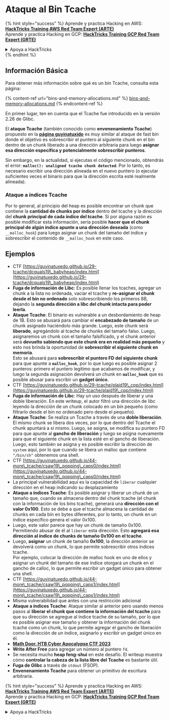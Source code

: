 # Ataque al Bin Tcache

{% hint style="success" %}
Aprende y practica Hacking en AWS:<img src="/.gitbook/assets/arte.png" alt="" data-size="line">[**HackTricks Training AWS Red Team Expert (ARTE)**](https://training.hacktricks.xyz/courses/arte)<img src="/.gitbook/assets/arte.png" alt="" data-size="line">\
Aprende y practica Hacking en GCP: <img src="/.gitbook/assets/grte.png" alt="" data-size="line">[**HackTricks Training GCP Red Team Expert (GRTE)**<img src="/.gitbook/assets/grte.png" alt="" data-size="line">](https://training.hacktricks.xyz/courses/grte)

<details>

<summary>Apoya a HackTricks</summary>

* ¡Revisa los [**planes de suscripción**](https://github.com/sponsors/carlospolop)!
* **Únete al** 💬 [**grupo de Discord**](https://discord.gg/hRep4RUj7f) o al [**grupo de telegram**](https://t.me/peass) o **síguenos** en **Twitter** 🐦 [**@hacktricks\_live**](https://twitter.com/hacktricks\_live)**.**
* **Comparte trucos de hacking enviando PRs a** [**HackTricks**](https://github.com/carlospolop/hacktricks) y [**HackTricks Cloud**](https://github.com/carlospolop/hacktricks-cloud) en github.

</details>
{% endhint %}

## Información Básica

Para obtener más información sobre qué es un bin Tcache, consulta esta página:

{% content-ref url="bins-and-memory-allocations.md" %}
[bins-and-memory-allocations.md](bins-and-memory-allocations.md)
{% endcontent-ref %}

En primer lugar, ten en cuenta que el Tcache fue introducido en la versión 2.26 de Glibc.

El **ataque Tcache** (también conocido como **envenenamiento Tcache**) propuesto en la [**página guyinatuxido**](https://guyinatuxedo.github.io/29-tcache/tcache\_explanation/index.html) es muy similar al ataque de fast bin donde el objetivo es sobrescribir el puntero al siguiente chunk en el bin dentro de un chunk liberado a una dirección arbitraria para luego **asignar esa dirección específica y potencialmente sobrescribir punteros**.

Sin embargo, en la actualidad, si ejecutas el código mencionado, obtendrás el error: **`malloc(): unaligned tcache chunk detected`**. Por lo tanto, es necesario escribir una dirección alineada en el nuevo puntero (o ejecutar suficientes veces el binario para que la dirección escrita esté realmente alineada).

### Ataque a índices Tcache

Por lo general, al principio del heap es posible encontrar un chunk que contiene la **cantidad de chunks por índice** dentro del tcache y la dirección del **chunk principal de cada índice del tcache**. Si por alguna razón es posible modificar esta información, sería posible **hacer que el chunk principal de algún índice apunte a una dirección deseada** (como `__malloc_hook`) para luego asignar un chunk del tamaño del índice y sobrescribir el contenido de `__malloc_hook` en este caso.

## Ejemplos

* CTF [https://guyinatuxedo.github.io/29-tcache/dcquals19\_babyheap/index.html](https://guyinatuxedo.github.io/29-tcache/dcquals19\_babyheap/index.html)
* **Fuga de información de Libc**: Es posible llenar los tcaches, agregar un chunk a la lista no ordenada, vaciar el tcache y **re-asignar el chunk desde el bin no ordenado** solo sobrescribiendo los primeros 8B, dejando la **segunda dirección a libc del chunk intacta para poder leerla**.
* **Ataque Tcache**: El binario es vulnerable a un desbordamiento de heap de 1B. Esto se abusará para cambiar el **encabezado de tamaño** de un chunk asignado haciéndolo más grande. Luego, este chunk será **liberado**, agregándolo al tcache de chunks del tamaño falso. Luego, asignaremos un chunk con el tamaño falsificado, y el chunk anterior será **devuelto sabiendo que este chunk era en realidad más pequeño** y esto nos brinda la oportunidad de **sobrescribir el siguiente chunk en memoria**.\
Esto se abusará para **sobrescribir el puntero FD del siguiente chunk** para que apunte a **`malloc_hook`**, por lo que luego es posible asignar 2 punteros: primero el puntero legítimo que acabamos de modificar, y luego la segunda asignación devolverá un chunk en **`malloc_hook`** que es posible abusar para escribir un **gadget único**.
* CTF [https://guyinatuxedo.github.io/29-tcache/plaid19\_cpp/index.html](https://guyinatuxedo.github.io/29-tcache/plaid19\_cpp/index.html)
* **Fuga de información de Libc**: Hay un uso después de liberar y una doble liberación. En este writeup, el autor filtró una dirección de libc leyendo la dirección de un chunk colocado en un bin pequeño (como filtrarlo desde el bin no ordenado pero desde el pequeño).
* **Ataque Tcache**: Se realiza un Tcache a través de una **doble liberación**. El mismo chunk se libera dos veces, por lo que dentro del Tcache el chunk apuntará a sí mismo. Luego, se asigna, se modifica su puntero FD para que apunte al **gancho de liberación** y luego se asigna nuevamente para que el siguiente chunk en la lista esté en el gancho de liberación. Luego, esto también se asigna y es posible escribir la dirección de `system` aquí, por lo que cuando se libera un malloc que contiene `"/bin/sh"` obtenemos una shell.
* CTF [https://guyinatuxedo.github.io/44-more\_tcache/csaw19\_popping\_caps0/index.html](https://guyinatuxedo.github.io/44-more\_tcache/csaw19\_popping\_caps0/index.html)
* La principal vulnerabilidad aquí es la capacidad de `liberar` cualquier dirección en el heap indicando su desplazamiento
* **Ataque a índices Tcache**: Es posible asignar y liberar un chunk de un tamaño que, cuando se almacena dentro del chunk tcache (el chunk con la información de los bins tcache), generará una **dirección con el valor 0x100**. Esto se debe a que el tcache almacena la cantidad de chunks en cada bin en bytes diferentes, por lo tanto, un chunk en un índice específico genera el valor 0x100.
* Luego, este valor parece que hay un chunk de tamaño 0x100. Permitiendo abusar de él al `liberar` esta dirección. Esto **agregará esa dirección al índice de chunks de tamaño 0x100 en el tcache**.
* Luego, **asignar** un chunk de tamaño **0x100**, la dirección anterior se devolverá como un chunk, lo que permite sobrescribir otros índices tcache.\
Por ejemplo, colocar la dirección de malloc hook en uno de ellos y asignar un chunk del tamaño de ese índice otorgará un chunk en el gancho de calloc, lo que permite escribir un gadget único para obtener una shell.
* CTF [https://guyinatuxedo.github.io/44-more\_tcache/csaw19\_popping\_caps1/index.html](https://guyinatuxedo.github.io/44-more\_tcache/csaw19\_popping\_caps1/index.html)
* Misma vulnerabilidad que antes con una restricción adicional
* **Ataque a índices Tcache**: Ataque similar al anterior pero usando menos pasos al **liberar el chunk que contiene la información del tcache** para que su dirección se agregue al índice tcache de su tamaño, por lo que es posible asignar ese tamaño y obtener la información del chunk tcache como un chunk, lo que permite agregar el gancho de liberación como la dirección de un índice, asignarlo y escribir un gadget único en él.
* [**Math Door. HTB Cyber Apocalypse CTF 2023**](https://7rocky.github.io/en/ctf/other/htb-cyber-apocalypse/math-door/)
* **Write After Free** para agregar un número al puntero `fd`.
* Se necesita mucho **heap feng-shui** en este desafío. El writeup muestra cómo **controlar la cabeza de la lista libre del Tcache** es bastante útil.
* **Fuga de Glibc** a través de `stdout` (FSOP).
* **Envenenamiento Tcache** para obtener un primitivo de escritura arbitraria.

{% hint style="success" %}
Aprende y practica Hacking en AWS:<img src="/.gitbook/assets/arte.png" alt="" data-size="line">[**HackTricks Training AWS Red Team Expert (ARTE)**](https://training.hacktricks.xyz/courses/arte)<img src="/.gitbook/assets/arte.png" alt="" data-size="line">\
Aprende y practica Hacking en GCP: <img src="/.gitbook/assets/grte.png" alt="" data-size="line">[**HackTricks Training GCP Red Team Expert (GRTE)**<img src="/.gitbook/assets/grte.png" alt="" data-size="line">](https://training.hacktricks.xyz/courses/grte)

<details>

<summary>Apoya a HackTricks</summary>

* ¡Revisa los [**planes de suscripción**](https://github.com/sponsors/carlospolop)!
* **Únete al** 💬 [**grupo de Discord**](https://discord.gg/hRep4RUj7f) o al [**grupo de Telegram**](https://t.me/peass) o **síguenos** en **Twitter** 🐦 [**@hacktricks\_live**](https://twitter.com/hacktricks\_live)**.**
* **Comparte trucos de hacking enviando PRs a los** [**HackTricks**](https://github.com/carlospolop/hacktricks) y [**HackTricks Cloud**](https://github.com/carlospolop/hacktricks-cloud) repositorios de github.
